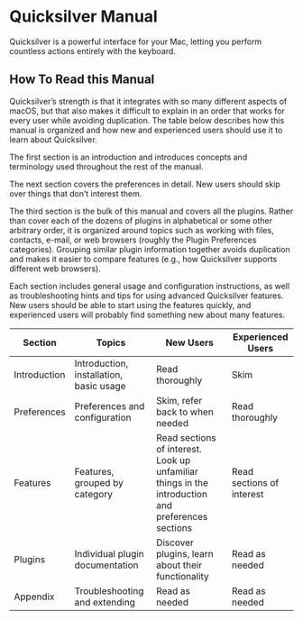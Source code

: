 # Quicksilver Manual

Quicksilver is a powerful interface for your Mac, letting you perform countless actions entirely with the keyboard.

## How To Read this Manual

Quicksilver’s strength is that it integrates with so many different aspects of macOS, but that also makes it difficult to explain in an order that works for every user while avoiding duplication. The table below describes how this manual is organized and how new and experienced users should use it to learn about Quicksilver.

The first section is an introduction and introduces concepts and terminology used throughout the rest of the manual.

The next section covers the preferences in detail. New users should skip over things that don’t interest them.

The third section is the bulk of this manual and covers all the plugins. Rather than cover each of the dozens of plugins in alphabetical or some other arbitrary order, it is organized around topics such as working with files, contacts, e-mail, or web browsers (roughly the Plugin Preferences categories). Grouping similar plugin information together avoids duplication and makes it easier to compare features (e.g., how Quicksilver supports different web browsers).

Each section includes general usage and configuration instructions, as well as troubleshooting hints and tips for using advanced Quicksilver features. New users should be able to start using the features quickly, and experienced users will probably find something new about many features.

| Section | Topics | New Users | Experienced Users |
| ------- | ------ | --------- | ----------------- |
| Introduction | Introduction, installation, basic usage | Read thoroughly | Skim |
| Preferences | Preferences and configuration | Skim, refer back to when needed | Read thoroughly |
| Features | Features, grouped by category | Read sections of interest. Look up unfamiliar things in the introduction and preferences sections | Read sections of interest |
| Plugins | Individual plugin documentation | Discover plugins, learn about their functionality | Read as needed |
| Appendix | Troubleshooting and extending | Read as needed | Read as needed |
